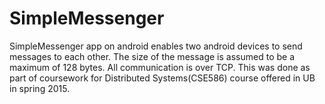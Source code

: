 # SimpleMessenger

SimpleMessenger app on android enables two android devices to send messages to each other.
The size of the message is assumed to be a maximum of 128 bytes. All communication is over TCP.
This was done as part of coursework for Distributed Systems(CSE586) course offered in UB in spring 2015.
